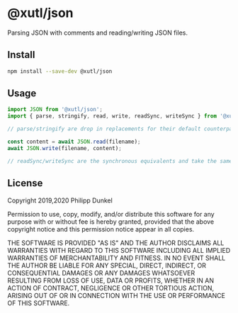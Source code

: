 # @xutl/json

Parsing JSON with comments and reading/writing JSON files.

## Install

```bash
npm install --save-dev @xutl/json
```

## Usage

```typescript
import JSON from '@xutl/json';
import { parse, stringify, read, write, readSync, writeSync } from '@xutl/json'; // alternative

// parse/stringify are drop in replacements for their default counterparts excpet they allow comments.

const content = await JSON.read(filename);
await JSON.write(filename, content);

// readSync/writeSync are the synchronous equivalents and take the same arguments
```

## License

Copyright 2019,2020 Philipp Dunkel

Permission to use, copy, modify, and/or distribute this software for any purpose with or without fee is hereby granted, provided that the above copyright notice and this permission notice appear in all copies.

THE SOFTWARE IS PROVIDED "AS IS" AND THE AUTHOR DISCLAIMS ALL WARRANTIES WITH REGARD TO THIS SOFTWARE INCLUDING ALL IMPLIED WARRANTIES OF MERCHANTABILITY AND FITNESS. IN NO EVENT SHALL THE AUTHOR BE LIABLE FOR ANY SPECIAL, DIRECT, INDIRECT, OR CONSEQUENTIAL DAMAGES OR ANY DAMAGES WHATSOEVER RESULTING FROM LOSS OF USE, DATA OR PROFITS, WHETHER IN AN ACTION OF CONTRACT, NEGLIGENCE OR OTHER TORTIOUS ACTION, ARISING OUT OF OR IN CONNECTION WITH THE USE OR PERFORMANCE OF THIS SOFTWARE.
